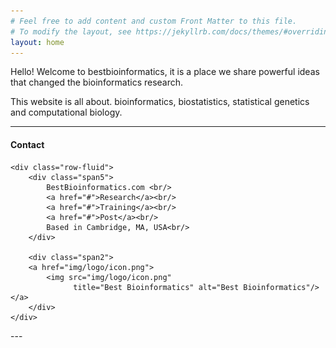 ```yaml
---
# Feel free to add content and custom Front Matter to this file.
# To modify the layout, see https://jekyllrb.com/docs/themes/#overriding-theme-defaults
layout: home
---
```


Hello! Welcome to bestbioinformatics, it is a place we share powerful ideas that changed the bioinformatics research.

This website is all about. bioinformatics, biostatistics, statistical genetics and computational biology. 

---

<div class="container">
<h4><a name=""></a>Contact</h4>

    <div class="row-fluid">
        <div class="span5">
            BestBioinformatics.com <br/>
            <a href="#">Research</a><br/>
            <a href="#">Training</a><br/>
            <a href="#">Post</a><br/>
            Based in Cambridge, MA, USA<br/>
        </div>

        <div class="span2">
        <a href="img/logo/icon.png">
            <img src="img/logo/icon.png"
                  title="Best Bioinformatics" alt="Best Bioinformatics"/></a>
        </div>
    </div>
</div>
---

